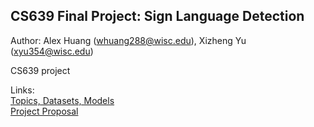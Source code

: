 ## CS639 Final Project: Sign Language Detection
Author: Alex Huang (whuang288@wisc.edu), Xizheng Yu (xyu354@wisc.edu)

CS639 project

Links:<br>
[Topics, Datasets, Models](https://docs.google.com/document/d/1uboqqPGYVWZpxGiM6ZVtHfb5bweR28kkzVIaFsH4EB4/edit)<br>
[Project Proposal](https://docs.google.com/document/d/1K0zzCa8f1VWOdXeds7dbtoxi-XvU8kktaZ2oe1wxPCI/edit)


